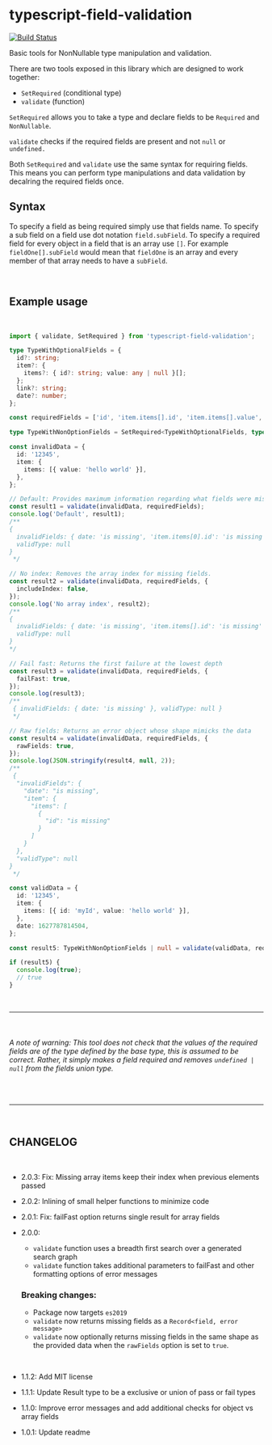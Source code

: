 # typescript-field-validation

[![Build Status](https://travis-ci.com/jamespeterschinner/typescript-field-validation.svg?branch=master)](https://travis-ci.com/jamespeterschinner/typescript-field-validation)

Basic tools for NonNullable type manipulation and validation.

There are two tools exposed in this library which are designed to work together:

- `SetRequired` (conditional type)
- `validate` (function)

`SetRequired` allows you to take a type and declare fields to be `Required` and `NonNullable`.

`validate` checks if the required fields are present and not `null` or `undefined.`

Both `SetRequired` and `validate` use the same syntax for requiring fields. This means you can perform type manipulations and data validation by decalring the required fields once.

## Syntax

To specify a field as being required simply use that fields name. To specify a sub field on a field use dot notation `field.subField`. To specify a required field for every object in a field that is an array use `[]`. For example `fieldOne[].subField` would mean that `fieldOne` is an array and every member of that array needs to have a `subField`.

<br/>

## Example usage

<br/>

```typescript
import { validate, SetRequired } from 'typescript-field-validation';

type TypeWithOptionalFields = {
  id?: string;
  item?: {
    items?: { id?: string; value: any | null }[];
  };
  link?: string;
  date?: number;
};

const requiredFields = ['id', 'item.items[].id', 'item.items[].value', 'date'] as const;

type TypeWithNonOptionFields = SetRequired<TypeWithOptionalFields, typeof requiredFields[number]>;

const invalidData = {
  id: '12345',
  item: {
    items: [{ value: 'hello world' }],
  },
};

// Default: Provides maximum information regarding what fields were missing
const result1 = validate(invalidData, requiredFields);
console.log('Default', result1);
/**
{
  invalidFields: { date: 'is missing', 'item.items[0].id': 'is missing' },
  validType: null
}
 */

// No index: Removes the array index for missing fields.
const result2 = validate(invalidData, requiredFields, {
  includeIndex: false,
});
console.log('No array index', result2);
/**
{
  invalidFields: { date: 'is missing', 'item.items[].id': 'is missing' },
  validType: null
}
*/

// Fail fast: Returns the first failure at the lowest depth
const result3 = validate(invalidData, requiredFields, {
  failFast: true,
});
console.log(result3);
/**
 { invalidFields: { date: 'is missing' }, validType: null }
 */

// Raw fields: Returns an error object whose shape mimicks the data
const result4 = validate(invalidData, requiredFields, {
  rawFields: true,
});
console.log(JSON.stringify(result4, null, 2));
/**
 {
  "invalidFields": {
    "date": "is missing",
    "item": {
      "items": [
        {
          "id": "is missing"
        }
      ]
    }
  },
  "validType": null
}
 */

const validData = {
  id: '12345',
  item: {
    items: [{ id: 'myId', value: 'hello world' }],
  },
  date: 1627787814504,
};

const result5: TypeWithNonOptionFields | null = validate(validData, requiredFields).validType;

if (result5) {
  console.log(true);
  // true
}
```

<br/>

---

<br/>

###### A note of warning: This tool does not check that the values of the required fields are of the type defined by the base type, this is assumed to be correct. Rather, it simply makes a field required and removes `undefined | null` from the fields union type.

<br>

---

<br/>

## CHANGELOG

<br/>

- 2.0.3: Fix: Missing array items keep their index when previous elements passed

- 2.0.2: Inlining of small helper functions to minimize code

- 2.0.1: Fix: failFast option returns single result for array fields

- 2.0.0:

  - `validate` function uses a breadth first search over a generated search graph
  - `validate` function takes additional parameters to failFast and other formatting options of error messages

  ### Breaking changes:

  - Package now targets `es2019`
  - `validate` now returns missing fields as a `Record<field, error message>`
  - `validate` now optionally returns missing fields in the same shape as the provided data when the `rawFields` option is set to `true`.

<br/>

- 1.1.2:
  Add MIT license

- 1.1.1:
  Update Result type to be a exclusive or union of pass or fail types

- 1.1.0:
  Improve error messages and add additional checks for object vs array fields

- 1.0.1:
  Update readme
